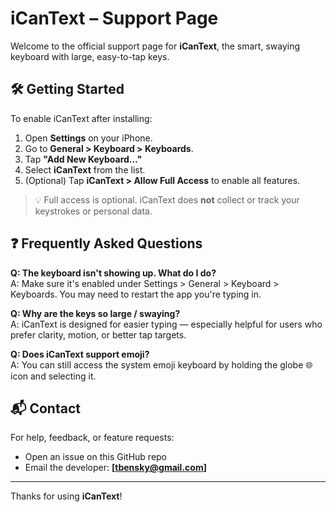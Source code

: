 # iCanText – Support Page

Welcome to the official support page for **iCanText**, the smart, swaying keyboard with large, easy-to-tap keys.

## 🛠 Getting Started

To enable iCanText after installing:

1. Open **Settings** on your iPhone.
2. Go to **General > Keyboard > Keyboards**.
3. Tap **"Add New Keyboard…"**
4. Select **iCanText** from the list.
5. (Optional) Tap **iCanText > Allow Full Access** to enable all features.

> 💡 Full access is optional. iCanText does **not** collect or track your keystrokes or personal data.

## ❓ Frequently Asked Questions

**Q: The keyboard isn't showing up. What do I do?**  
A: Make sure it's enabled under Settings > General > Keyboard > Keyboards. You may need to restart the app you're typing in.

**Q: Why are the keys so large / swaying?**  
A: iCanText is designed for easier typing — especially helpful for users who prefer clarity, motion, or better tap targets.

**Q: Does iCanText support emoji?**  
A: You can still access the system emoji keyboard by holding the globe 🌐 icon and selecting it.

## 📬 Contact

For help, feedback, or feature requests:

- Open an issue on this GitHub repo  
- Email the developer: **[tbensky@gmail.com]**

---

Thanks for using **iCanText**!

